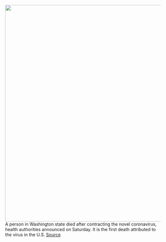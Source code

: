 <img src='https://cdn.vox-cdn.com/thumbor/FDvkVoy2n8m_IHDrqL-jiilarJI=/0x0:3200x2133/1200x800/filters:focal(1344x811:1856x1323)/cdn.vox-cdn.com/uploads/chorus_image/image/66409578/1203704537.jpg.0.jpg' width='700px' /><br/>
A person in Washington state died after contracting the novel coronavirus, health authorities announced on Saturday. It is the first death attributed to the virus in the U.S.
<a href='https://www.theverge.com/2020/2/29/21159204/coronavirus-us-death-washington-king-county'> Source <a/>